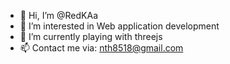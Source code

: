 - 👋 Hi, I’m @RedKAa
- 👀 I’m interested in Web application development
- 🌱 I’m currently playing with threejs
- 📫 Contact me via: nth8518@gmail.com

<!---
RedKAa/RedKAa is a ✨ special ✨ repository because its `README.md` (this file) appears on your GitHub profile.
You can click the Preview link to take a look at your changes.
--->
